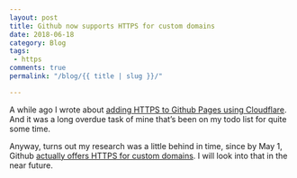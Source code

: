 ```yaml
---
layout: post
title: Github now supports HTTPS for custom domains
date: 2018-06-18
category: Blog
tags:
 - https
comments: true
permalink: "/blog/{{ title | slug }}/"

---
```


A while ago I wrote about [adding HTTPS to Github Pages using Cloudflare](https://www.pekkos.com/blog/migrating-to-https/). And it was a long overdue task of mine that’s been on my todo list for quite some time.

Anyway, turns out my research was a little behind in time, since by May 1, Github [actually offers HTTPS for custom domains](https://blog.github.com/2018-05-01-github-pages-custom-domains-https/). I will look into that in the near future.
